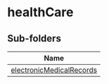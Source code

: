 
# healthCare


## Sub-folders

|Name|
|---|
|[electronicMedicalRecords](electronicMedicalRecords/overview.md)|



